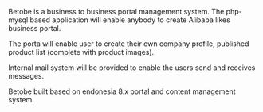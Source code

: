 Betobe is a business to business portal management system. The php-mysql based application will enable anybody to create Alibaba likes business portal.

The porta will enable user to create their own company profile, published product list (complete with product images).

Internal mail system will be provided to enable the users send and receives messages.

Betobe built based on endonesia 8.x portal and content management system.